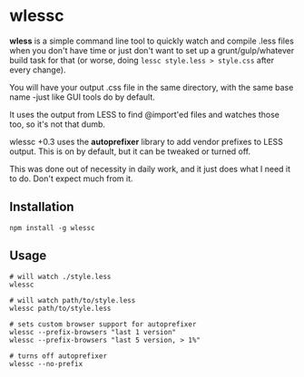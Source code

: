 # wlessc #

**wless** is a simple command line tool to quickly watch and compile .less files
when you don't have time or just don't want to set up a grunt/gulp/whatever build
task for that (or worse, doing `lessc style.less > style.css` after every change).

You will have your output .css file in the same directory, with the same base
name -just like GUI tools do by default.

It uses the output from LESS to find @import'ed files and watches those too,
so it's not that dumb.

wlessc +0.3 uses the **autoprefixer** library to add vendor prefixes to LESS
output. This is on by default, but it can be tweaked or turned off.

This was done out of necessity in daily work, and it just does what I need it
to do. Don't expect much from it.

## Installation ##
`npm install -g wlessc`

## Usage ##
	# will watch ./style.less
	wlessc
	
	# will watch path/to/style.less
    wlessc path/to/style.less
    
    # sets custom browser support for autoprefixer
    wlessc --prefix-browsers "last 1 version"
    wlessc --prefix-browsers "last 5 version, > 1%"
    
    # turns off autoprefixer
    wlessc --no-prefix
